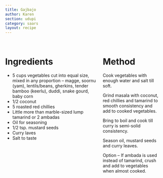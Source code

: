 ```yaml
---
title: Gajbajo
author: Karen
section: udupi
category: saars
layout: recipe
---
```


<br>
<div class='columns'> <div class='column is-one-third p-3' markdown='1'>

# Ingredients


* 5 cups vegetables cut into equal size, mixed in any proportion – magge, soornu (yam), lentils/beans, gherkins, tender bamboo (keerlu), duddi, snake gourd, baby corn
* 1/2 coconut
* 5 roasted red chillies
* Little more than marble-sized lump tamarind or 2 ambadas
* Oil for seasoning
* 1/2 tsp. mustard seeds
* Curry laves
* Salt to taste


</div> <div class='column is-two-thirds p-3' markdown='1'>

# Method

Cook vegetables with enough water and salt till soft.

Grind masala with coconut, red chillies and tamarind to smooth consistency and add to cooked vegetables.

Bring to boil and cook till curry is semi-solid consistency.

Season oil, mustard seeds and curry leaves.

Option – If ambada is used instead of tamarind, crush and add to vegetables when almost cooked.


</div> </div>